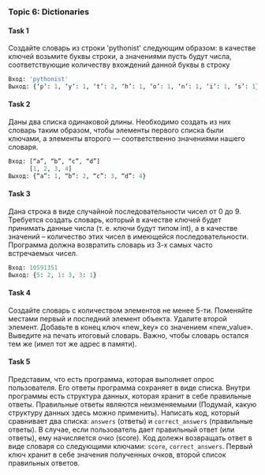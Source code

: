 ### Topic 6: Dictionaries

#### Task 1
Создайте словарь из строки 'pythonist' следующим образом: в качестве ключей 
возьмите буквы строки, а значениями пусть будут числа, соответствующие количеству 
вхождений данной буквы в строку
```python
Вход: 'pythonist'
Выход: {‘p’: 1, ‘y’: 1, ‘t’: 2, ‘h’: 1, ‘o’: 1, ‘n’: 1, ‘i’: 1, ‘s’: 1}
```

#### Task 2
Даны два списка одинаковой длины. Необходимо создать из них словарь таким 
образом, чтобы элементы первого списка были ключами, а элементы второго — соответственно 
значениями нашего словаря.
```python
Вход: [“a”, “b”, “c”, “d”]
      [1, 2, 3, 4]
Выход: {“a”: 1, “b”: 2, “c”: 3, “d”: 4}
```

#### Task 3
Дана строка в виде случайной последовательности чисел от 0 до 9. 
Требуется создать словарь, который в качестве ключей будет принимать данные числа (т. е. 
ключи будут типом int), а в качестве значений – количество этих чисел в имеющейся 
последовательности. Программа должна возвратить словарь из 3-х самых часто встречаемых 
чисел.
```python
Вход: 10591351
Выход: {5: 2, 1: 3, 3: 1}
```
 #### Task 4
Создайте словарь с количеством элементов не менее 5-ти. Поменяйте местами 
первый и последний элемент объекта. Удалите второй элемент. Добавьте в конец ключ «new_key» 
со значением «new_value». Выведите на печать итоговый словарь. Важно, чтобы словарь остался 
тем же (имел тот же адрес в памяти).

#### Task 5
Представим, что есть программа, которая выполняет опрос пользователя. Его 
ответы программа сохраняет в виде списка. Внутри программы есть структура данных, которая 
хранит в себе правильные ответы. Правильные ответы являются неизменяемыми (Подумай, 
какую структуру данных здесь можно применить). 
Написать код, который сравнивает два списка: `answers` (ответы) и `correct_answers` (правильные 
ответы). В случае, если пользователь дает правильный ответ (или ответы), ему начисляется очко 
(score). Код долежн возвращать ответ в виде словаря со следующими ключами: `score`, 
`correct_answers`. Первый ключ хранит в себе значения полученных очков, второй список 
правильных ответов.